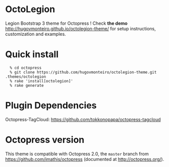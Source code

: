 OctoLegion
===========

Legion Bootstrap 3 theme for Octopress ! Check **the demo**
http://hugovmonteiro.github.io/octolegion-theme/ for setup instructions, customization and examples.


Quick install
=============

```
  % cd octopress
  % git clone https://github.com/hugovmonteiro/octolegion-theme.git .themes/octolegion
  % rake 'install[octolegion]'
  % rake generate
```

Plugin Dependencies
===================
Octopress-TagCloud: https://github.com/tokkonopapa/octopress-tagcloud


Octopress version
=================

This theme is compatible with Octopress 2.0,
the `master` branch from https://github.com/imathis/octopress
(documented at http://octopress.org/).



